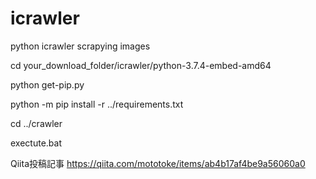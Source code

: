 # icrawler
python icrawler scrapying images

cd your_download_folder/icrawler/python-3.7.4-embed-amd64

python get-pip.py

python -m pip install -r ../requirements.txt

cd ../crawler

exectute.bat

Qiita投稿記事
https://qiita.com/mototoke/items/ab4b17af4be9a56060a0
